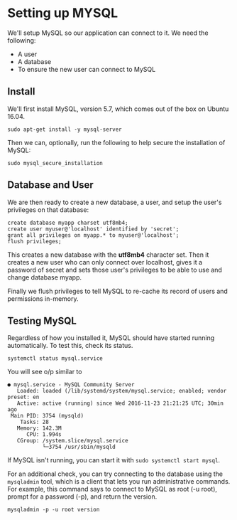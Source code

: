 # Setting up MYSQL
We'll setup MySQL so our application can connect to it. We need the following:
* A user
* A database
* To ensure the new user can connect to MySQL

## Install
We'll first install MySQL, version 5.7, which comes out of the box on Ubuntu 16.04.
```shell
sudo apt-get install -y mysql-server 
```
Then we can, optionally, run the following to help secure the installation of MySQL:
```shell
sudo mysql_secure_installation
```

## Database and User
We are then ready to create a new database, a user, and setup the user's privileges on that database:
```shell
create database myapp charset utf8mb4;
create user myuser@'localhost' identified by 'secret';
grant all privileges on myapp.* to myuser@'localhost';
flush privileges;
```
This creates a new database with the **utf8mb4** character set. Then it creates a new user who can only connect over localhost, gives it a password of secret and sets those user's privileges to be able to use and change database myapp.

Finally we flush privileges to tell MySQL to re-cache its record of users and permissions in-memory.

## Testing MySQL
Regardless of how you installed it, MySQL should have started running automatically. To test this, check its status.

```shell
systemctl status mysql.service
```
You will see o/p similar to 

```shell
● mysql.service - MySQL Community Server
   Loaded: loaded (/lib/systemd/system/mysql.service; enabled; vendor preset: en
   Active: active (running) since Wed 2016-11-23 21:21:25 UTC; 30min ago
 Main PID: 3754 (mysqld)
    Tasks: 28
   Memory: 142.3M
      CPU: 1.994s
   CGroup: /system.slice/mysql.service
           └─3754 /usr/sbin/mysqld
 ```

 If MySQL isn't running, you can start it with `sudo systemctl start mysql`.

 For an additional check, you can try connecting to the database using the `mysqladmin` tool, which is a client that lets you run administrative commands. For example, this command says to connect to MySQL as root (-u root), prompt for a password (-p), and return the version.

```shell
mysqladmin -p -u root version
```

